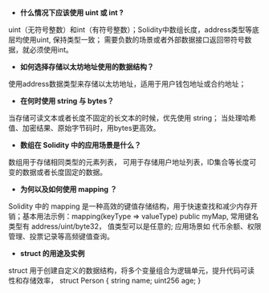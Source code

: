 - **什么情况下应该使用 uint 或 int ?**

uint（无符号整数）和int（有符号整数）；Solidity中数组长度，address类型等底层均使用uint, 保持类型一致； 需要负数的场景或者外部数据接口返回带符号数据，就必须使用int。

- **如何选择存储以太坊地址使用的数据结构？**

使用address数据类型来存储以太坊地址，适用于用户钱包地址或合约地址；

- **在何时使用 string 与 bytes？**

当存储可读文本或者长度不固定的长文本的时候，优先使用 string； 当处理哈希值、加密结果、原始字节码时，用bytes更高效。

- **数组在 Solidity 中的应用场景是什么？**

数组用于存储相同类型的元素列表， 可用于存储用户地址列表，ID集合等长度可变的数据或者长度固定的数据。

- **为何以及如何使用 mapping ？**

Solidity 中的 mapping 是一种高效的键值存储结构，用于快速查找和减少内存开销；基本用法示例：mapping(keyType => valueType) public myMap, 常用键名类型有 address/uint/byte32， 值类型可以是任意的; 应用场景如 代币余额、权限管理、投票记录等高频键值查询。

- **struct 的用途及实例**

struct 用于创建自定义的数据结构，将多个变量组合为逻辑单元，提升代码可读性和存储效率，
struct Person {
    string name;
    uint256 age;
}
